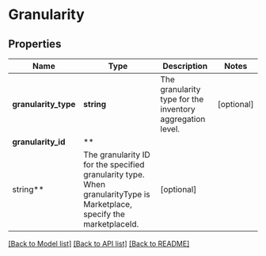 # Granularity

## Properties

Name | Type | Description | Notes
------------ | ------------- | ------------- | -------------
**granularity_type** | **string** | The granularity type for the inventory aggregation level. | [optional]
**granularity_id** | **
string** | The granularity ID for the specified granularity type. When granularityType is Marketplace, specify the marketplaceId. | [optional]

[[Back to Model list]](../../README.md#documentation-for-models) [[Back to API list]](../../README.md#documentation-for-api-endpoints) [[Back to README]](../../README.md)

